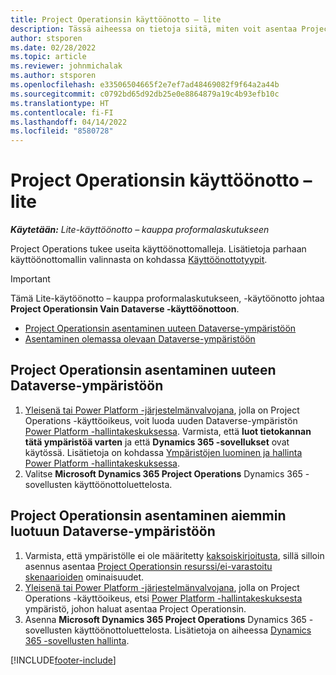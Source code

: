 ```yaml
---
title: Project Operationsin käyttöönotto – lite
description: Tässä aiheessa on tietoja siitä, miten voit asentaa Project Operationsin lite – kauppa proformalaskutukseen -käyttöönoton.
author: stsporen
ms.date: 02/28/2022
ms.topic: article
ms.reviewer: johnmichalak
ms.author: stsporen
ms.openlocfilehash: e33506504665f2e7ef7ad48469082f9f64a2a44b
ms.sourcegitcommit: c0792bd65d92db25e0e8864879a19c4b93efb10c
ms.translationtype: HT
ms.contentlocale: fi-FI
ms.lasthandoff: 04/14/2022
ms.locfileid: "8580728"
---
```

# <a name="deploy-project-operations---lite"></a>Project Operationsin käyttöönotto – lite

_**Käytetään:** Lite-käyttöönotto – kauppa proformalaskutukseen_



Project Operations tukee useita käyttöönottomalleja. Lisätietoja parhaan käyttöönottomallin valinnasta on kohdassa [Käyttöönottotyypit](determine-deployment-type.md).


> [!IMPORTANT]
> Tämä Lite-käytöönotto – kauppa proformalaskutukseen, -käytöönotto johtaa **Project Operationsin Vain Dataverse -käyttöönottoon**.

- [Project Operationsin asentaminen uuteen Dataverse-ympäristöön](#new)
- [Asentaminen olemassa olevaan Dataverse-ympäristöön](#existing)



## <a name="install-project-operations-to-a-new-dataverse-environment"></a><a name="new"></a>Project Operationsin asentaminen uuteen Dataverse-ympäristöön

1. [Yleisenä tai Power Platform -järjestelmänvalvojana](/power-platform/admin/global-service-administrators-can-administer-without-license), jolla on Project Operations -käyttöoikeus, voit luoda uuden Dataverse-ympäristön [Power Platform -hallintakeskuksessa](https://admin.powerplatform.com). Varmista, että **luot tietokannan tätä ympäristöä varten** ja että **Dynamics 365 -sovellukset** ovat käytössä. Lisätietoja on kohdassa [Ympäristöjen luominen ja hallinta Power Platform -hallintakeskuksessa](/power-platform/admin/create-environment#create-an-environment-in-the-power-platform-admin-center).
2. Valitse **Microsoft Dynamics 365 Project Operations** Dynamics 365 -sovellusten käyttöönottoluettelosta.


## <a name="install-project-operations-to-an-existing-dataverse-environment"></a><a name="existing"></a>Project Operationsin asentaminen aiemmin luotuun Dataverse-ympäristöön
1. Varmista, että ympäristölle ei ole määritetty [kaksoiskirjoitusta](/dynamics365/fin-ops-core/dev-itpro/data-entities/dual-write/dual-write-overview), sillä silloin asennus asentaa [Project Operationsin resurssi/ei-varastoitu skenaarioiden](project-operations-integrated-deployment-overview.md) ominaisuudet.
2. [Yleisenä tai Power Platform -järjestelmänvalvojana](/power-platform/admin/global-service-administrators-can-administer-without-license), jolla on Project Operations -käyttöoikeus, etsi [Power Platform -hallintakeskuksesta](https://admin.powerplatform.com) ympäristö, johon haluat asentaa Project Operationsin.
3. Asenna **Microsoft Dynamics 365 Project Operations** Dynamics 365 -sovellusten käyttöönottoluettelosta. Lisätietoja on aiheessa [Dynamics 365 -sovellusten hallinta](/power-platform/admin/manage-apps).




[!INCLUDE[footer-include](../includes/footer-banner.md)]
